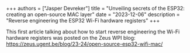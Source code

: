 +++
authors = ["Jasper Devreker"]
title = "Unveiling secrets of the ESP32: creating an open-source MAC layer"
date = "2023-12-06"
description = "Reverse engineering the ESP32 Wi-Fi hardware registers"
+++

This first article talking about how to start reverse engineering the Wi-Fi hardware registers was posted on the Zeus WPI blog: https://zeus.ugent.be/blog/23-24/open-source-esp32-wifi-mac/